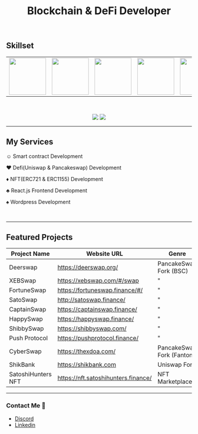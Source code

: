 <h1 align="center" >Blockchain & DeFi Developer</h1> <br>

## Skillset
<table>
  <tr>
    <td><img src="https://github.com/sundong-exideatech/sundong-exideatech/blob/main/assets/solidity.png?raw=true" width="100"></td>
    <td><img src="https://cdn.iconscout.com/icon/free/png-64/react-3-1175109.png" width="100"></td>
    <td><img src="https://cdn.iconscout.com/icon/free/png-64/angular-3-226070.png" width="100"></td>
    <td><img src="https://cdn.iconscout.com/icon/free/png-64/vue-282497.png" width="100"></td>
    <td><img src="https://cdn.iconscout.com/icon/free/png-64/wordpress-2752021-2284838.png" width="100"></td>
    <td><img src="https://cdn.iconscout.com/icon/free/png-64/laravel-226015.png" width="100"></td>
    <td><img src="https://cdn.iconscout.com/icon/free/png-64/django-11-1175036.png" width="100"></td>
    <td><img src="https://cdn.iconscout.com/icon/free/png-64/html5-2474805-2056091.png" width="100"></td>
    <td><img src="https://cdn.iconscout.com/icon/free/png-64/javascript-24-1174950.png" width="100"></td>
    <td><img src="https://cdn.iconscout.com/icon/free/png-64/typescript-1174965.png" width="100"></td>
    <td><img src="https://cdn.iconscout.com/icon/free/png-64/node-js-1174925.png" width="100"></td>
    <td><img src="https://cdn.iconscout.com/icon/free/png-64/webpack-1-1174980.png" width="100"></td> 
  </tr>
</table>
<br>

<p align="center">
  <img src="https://github-readme-stats.vercel.app/api?username=sundong-exideatech&count_private=true&theme=tokyonight&include_all_commits=true&show_icons=true" />

  <img src="https://github-readme-stats.vercel.app/api/top-langs/?username=sundong-exideatech&layout=compact" />
</p>

***
## My Services
☺ Smart contract Development

♥ Defi(Uniswap & Pancakeswap) Development

♦ NFT(ERC721 & ERC1155) Development

♣ React.js Frontend Development

♠ Wordpress Development

<br>

***

## Featured Projects

| Project Name | Website URL | Genre |
| --- | --- | --- |
| Deerswap | https://deerswap.org/ | PancakeSwap Fork (BSC) |
| XEBSwap | https://xebswap.com/#/swap | " |
| FortuneSwap | https://fortuneswap.finance/#/ | " |
| SatoSwap | http://satoswap.finance/ | " |
| CaptainSwap | https://captainswap.finance/ | " |
| HappySwap | https://happyswap.finance/ | " |
| ShibbySwap | https://shibbyswap.com/ | " |
| Push Protocol | https://pushprotocol.finance/ | " |
| CyberSwap | https://thexdoa.com/ | PancakeSwap Fork (Fantom) |
| ShikBank | https://shikbank.com | Uniswap Fork |
| SatoshiHunters NFT | https://nft.satoshihunters.finance/ | NFT Marketplace |


***

### Contact Me 👋
- <a href="https://discordapp.com/users/453097301485813761">Discord</a>
- <a href="https://www.linkedin.com/in/sun-dong-82966617a/">Linkedin</a>



